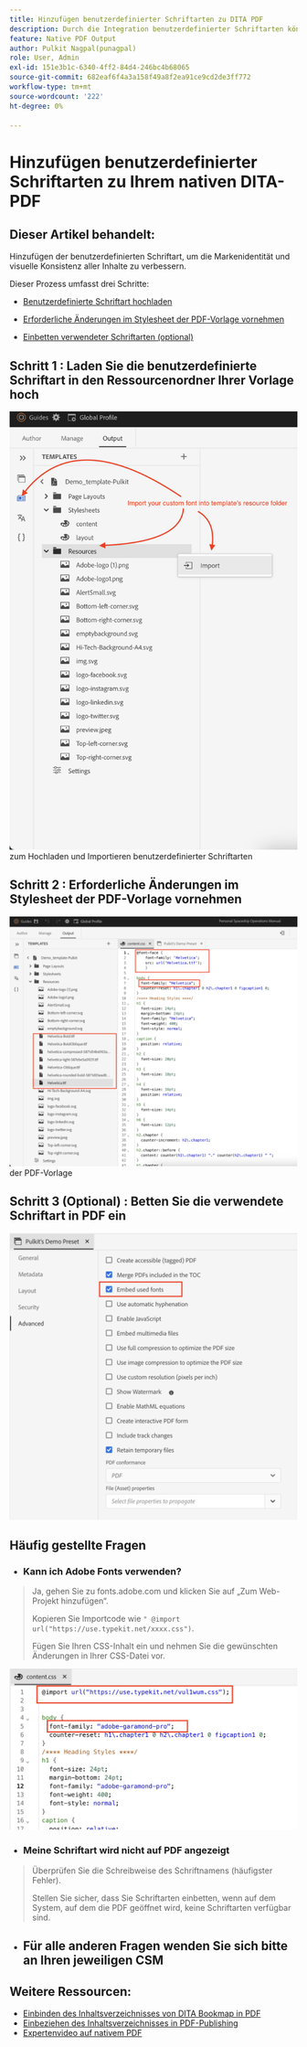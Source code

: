 ```yaml
---
title: Hinzufügen benutzerdefinierter Schriftarten zu DITA PDF
description: Durch die Integration benutzerdefinierter Schriftarten können Sie die Markenidentität und visuelle Konsistenz Ihrer gesamten Inhalte in nativen DITA-PDF verbessern.
feature: Native PDF Output
author: Pulkit Nagpal(punagpal)
role: User, Admin
exl-id: 151e3b1c-6340-4ff2-84d4-246bc4b68065
source-git-commit: 682eaf6f4a3a158f49a8f2ea91ce9cd2de3ff772
workflow-type: tm+mt
source-wordcount: '222'
ht-degree: 0%

---
```


# Hinzufügen benutzerdefinierter Schriftarten zu Ihrem nativen DITA-PDF

## Dieser Artikel behandelt:

Hinzufügen der benutzerdefinierten Schriftart, um die Markenidentität und visuelle Konsistenz aller Inhalte zu verbessern.

Dieser Prozess umfasst drei Schritte:

- [Benutzerdefinierte Schriftart hochladen](#step-1--upload-the-custom-font-to-the-resource-folder-of-your-template)
- [Erforderliche Änderungen im Stylesheet der PDF-Vorlage vornehmen](#step-2--make-necessary-changes-in-pdf-templatess-stylesheet)

- [Einbetten verwendeter Schriftarten (optional)](#step-3-optional--embed-used-font-in-pdf)

## Schritt 1 : Laden Sie die benutzerdefinierte Schriftart in den Ressourcenordner Ihrer Vorlage hoch

![](../assets/publishing/custom-font1.png) zum Hochladen und Importieren benutzerdefinierter Schriftarten

## Schritt 2 : Erforderliche Änderungen im Stylesheet der PDF-Vorlage vornehmen

![Schriftart in der Stylesheet-](../assets/publishing/custom-font2.png) der PDF-Vorlage

## Schritt 3 (Optional) : Betten Sie die verwendete Schriftart in PDF ein

![Benutzerdefinierte Schrifteinbettung in DITA PDF-](../assets/publishing/custom-font3.png)

## Häufig gestellte Fragen

- ### Kann ich Adobe Fonts verwenden?

> Ja, gehen Sie zu fonts.adobe.com und klicken Sie auf „Zum Web-Projekt hinzufügen“.
> 
> Kopieren Sie Importcode wie `" @import url("https://use.typekit.net/xxxx.css")`.
>
> Fügen Sie Ihren CSS-Inhalt ein und nehmen Sie die gewünschten Änderungen in Ihrer CSS-Datei vor.

![Verwenden der Adobe-Schriftart in DITA PDF](../assets/publishing/custom-font4.png)


- ### Meine Schriftart wird nicht auf PDF angezeigt

> Überprüfen Sie die Schreibweise des Schriftnamens (häufigster Fehler).
>
> Stellen Sie sicher, dass Sie Schriftarten einbetten, wenn auf dem System, auf dem die PDF geöffnet wird, keine Schriftarten verfügbar sind.

- ## Für alle anderen Fragen wenden Sie sich bitte an Ihren jeweiligen CSM


## Weitere Ressourcen:

- [Einbinden des Inhaltsverzeichnisses von DITA Bookmap in PDF](./how-to-include-bookmap-toc-in-pdf-publishing.md)
- [Einbeziehen des Inhaltsverzeichnisses in PDF-Publishing](./how-to-include-bookmap-toc-in-pdf-publishing.md)
- [Expertenvideo auf nativem PDF](../../expert-sessions/native-pdf-publishing-eamples-part1-june2023.md)
